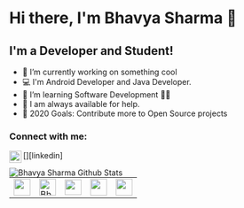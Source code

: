 # Hi there, I'm Bhavya Sharma 👋

## I'm a Developer and Student!

- 🔭 I’m currently working on something cool 
- 💻 I'm Android Developer and Java Developer.
- 🌱 I’m learning Software Development 👨‍💻 
- 💬 I am always available for help. 
- 🥅 2020 Goals: Contribute more to Open Source projects

### Connect with me:


[<img align="left" alt="https://www.linkedin.com/in/bhavya-sharma410/ | LinkedIn" width="22px" src="https://user-images.githubusercontent.com/54014998/89635873-4cfc9500-d8c5-11ea-838a-e1e72da47ae2.png" />][linkedin]

<table>
  <tr>
    <td style="border:0px;">
<a href="https://www.linkedin.com/in/bhavya-sharma410/"> <img src="https://user-images.githubusercontent.com/54014998/89635873-4cfc9500-d8c5-11ea-838a-e1e72da47ae2.png" height="30px" width="30px"> </a> 
</td>
    
  <td>  
<a href="https://dev.to/bhavya104"> <img src="https://d2fltix0v2e0sb.cloudfront.net/dev-badge.svg" alt="Bhavya Sharma's DEV Profile" height="30px" width="30px"> </a>
</td>

<td>
<a href="https://medium.com/@developerbhavya"> <img src="https://user-images.githubusercontent.com/54014998/89635600-d790c480-d8c4-11ea-81c2-f8ef6337741c.png" height="28px" width="30px"> </a>
</td>

<td>
<a href="https://www.instagram.com/i.bhavya.sharma/"> <img src="https://user-images.githubusercontent.com/54014998/89635610-d9f31e80-d8c4-11ea-8534-b4c03574e7a3.png" height="30px" width="30px"> </a>
</td>

<td>
<a href="https://twitter.com/bhavyasharma104"> <img src="https://user-images.githubusercontent.com/54014998/89635609-d95a8800-d8c4-11ea-859c-082a4d540607.png" height="30px" width="30px"> </a>
</td>


<img align="left" alt="Bhavya Sharma Github Stats" src="https://github-readme-stats.vercel.app/api?username=bhavya104&show_icons=true&theme=radical"> 




<!--
📊 **I spend my much time on**
```text
Kotlin                 ██████████████████░░░░
JAVA                   ████████████████░░░░░░
DATA STRUCTURES        ██████████████░░░░░░░░ 
Github                 ████████████████░░░░░░  
Web                    ████████████░░░░░░░░░░  
Other                  ███░░░░░░░░░░░░░░░░░░░
```
-->
